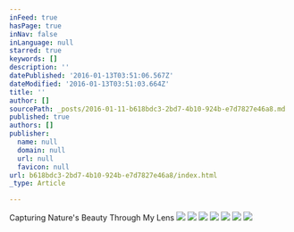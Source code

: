 ```yaml
---
inFeed: true
hasPage: true
inNav: false
inLanguage: null
starred: true
keywords: []
description: ''
datePublished: '2016-01-13T03:51:06.567Z'
dateModified: '2016-01-13T03:51:03.664Z'
title: ''
author: []
sourcePath: _posts/2016-01-11-b618bdc3-2bd7-4b10-924b-e7d7827e46a8.md
published: true
authors: []
publisher:
  name: null
  domain: null
  url: null
  favicon: null
url: b618bdc3-2bd7-4b10-924b-e7d7827e46a8/index.html
_type: Article

---
```

Capturing Nature's Beauty Through My Lens
![](https://s3-us-west-2.amazonaws.com/the-grid-img/p/94013da27f4d1bdb3609f1972834250f1b5dd9f8.jpg)
![](https://the-grid-user-content.s3-us-west-2.amazonaws.com/3ce6ebfb-af2a-4d8d-8751-bb412c922707.jpg)
![](https://the-grid-user-content.s3-us-west-2.amazonaws.com/c5321a8a-16a5-4b83-922f-400f8c64e208.jpg)
![](https://the-grid-user-content.s3-us-west-2.amazonaws.com/732329ea-c293-4945-bb25-27016d914fb4.jpg)
![](https://the-grid-user-content.s3-us-west-2.amazonaws.com/27392662-d2d3-47ef-a029-3a2d0f78af92.jpg)
![](https://the-grid-user-content.s3-us-west-2.amazonaws.com/af8aacd1-31ff-4335-966f-6e8e3ac70374.jpg)
![](https://the-grid-user-content.s3-us-west-2.amazonaws.com/de826910-ae30-4cc0-9e45-1b418d335217.jpg)